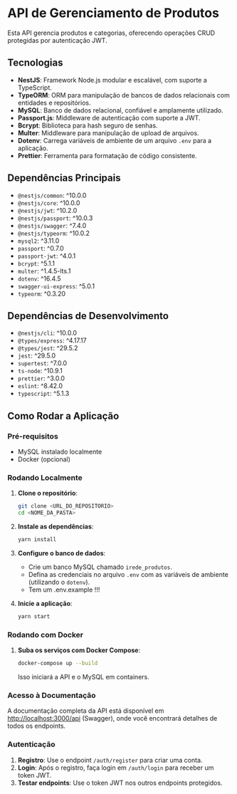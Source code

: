 
# API de Gerenciamento de Produtos

Esta API gerencia produtos e categorias, oferecendo operações CRUD protegidas por autenticação JWT.

## Tecnologias

- **NestJS**: Framework Node.js modular e escalável, com suporte a TypeScript.
- **TypeORM**: ORM para manipulação de bancos de dados relacionais com entidades e repositórios.
- **MySQL**: Banco de dados relacional, confiável e amplamente utilizado.
- **Passport.js**: Middleware de autenticação com suporte a JWT.
- **Bcrypt**: Biblioteca para hash seguro de senhas.
- **Multer**: Middleware para manipulação de upload de arquivos.
- **Dotenv**: Carrega variáveis de ambiente de um arquivo `.env` para a aplicação.
- **Prettier**: Ferramenta para formatação de código consistente.

## Dependências Principais

- `@nestjs/common`: ^10.0.0
- `@nestjs/core`: ^10.0.0
- `@nestjs/jwt`: ^10.2.0
- `@nestjs/passport`: ^10.0.3
- `@nestjs/swagger`: ^7.4.0
- `@nestjs/typeorm`: ^10.0.2
- `mysql2`: ^3.11.0
- `passport`: ^0.7.0
- `passport-jwt`: ^4.0.1
- `bcrypt`: ^5.1.1
- `multer`: ^1.4.5-lts.1
- `dotenv`: ^16.4.5
- `swagger-ui-express`: ^5.0.1
- `typeorm`: ^0.3.20

## Dependências de Desenvolvimento

- `@nestjs/cli`: ^10.0.0
- `@types/express`: ^4.17.17
- `@types/jest`: ^29.5.2
- `jest`: ^29.5.0
- `supertest`: ^7.0.0
- `ts-node`: ^10.9.1
- `prettier`: ^3.0.0
- `eslint`: ^8.42.0
- `typescript`: ^5.1.3

## Como Rodar a Aplicação

### Pré-requisitos
- MySQL instalado localmente
- Docker (opcional)

### Rodando Localmente

1. **Clone o repositório**:
   ```bash
   git clone <URL_DO_REPOSITORIO>
   cd <NOME_DA_PASTA>
   ```

2. **Instale as dependências**:
   ```bash
   yarn install
   ```

3. **Configure o banco de dados**:
   - Crie um banco MySQL chamado `irede_produtos`.
   - Defina as credenciais no arquivo `.env` com as variáveis de ambiente (utilizando o `dotenv`).
   - Tem um .env.example !!!

4. **Inicie a aplicação**:
   ```bash
   yarn start
   ```

### Rodando com Docker

1. **Suba os serviços com Docker Compose**:
   ```bash
   docker-compose up --build
   ```

   Isso iniciará a API e o MySQL em containers.

### Acesso à Documentação

A documentação completa da API está disponível em [http://localhost:3000/api](http://localhost:3000/api) (Swagger), onde você encontrará detalhes de todos os endpoints.

### Autenticação

1. **Registro**: Use o endpoint `/auth/register` para criar uma conta.
2. **Login**: Após o registro, faça login em `/auth/login` para receber um token JWT.
3. **Testar endpoints**: Use o token JWT nos outros endpoints protegidos.